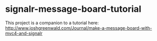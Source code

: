 signalr-message-board-tutorial
==============================

This project is a companion to a tutorial here: http://www.joshgreenwald.com/Journal/make-a-message-board-with-mvc4-and-signalr